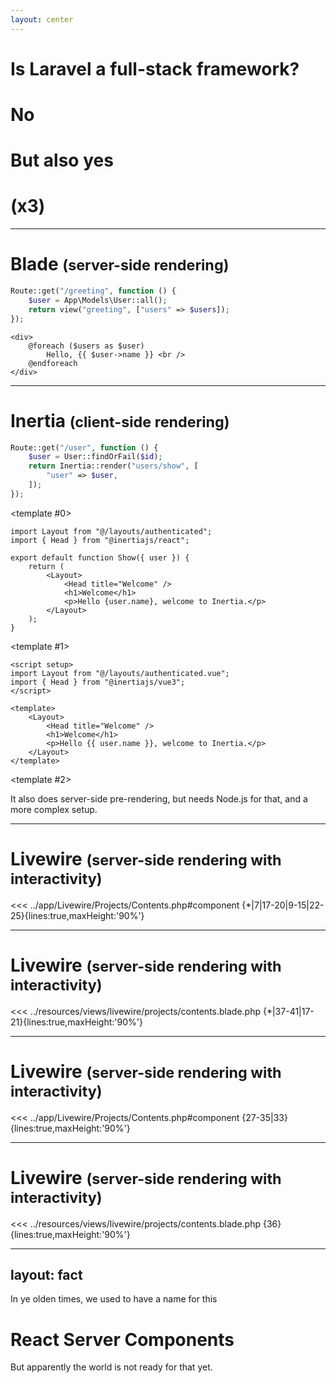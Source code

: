 ```yaml
---
layout: center
---
```


<v-clicks>

# Is Laravel a full-stack framework?

# No

# But also yes

# (x3)

</v-clicks>

---

# Blade <small>(server-side rendering)</small>

```php [routes/web.php]
Route::get("/greeting", function () {
    $user = App\Models\User::all();
    return view("greeting", ["users" => $users]);
});
```

```blade [resources/views/greeting.blade.php]
<div>
    @foreach ($users as $user)
        Hello, {{ $user->name }} <br />
    @endforeach
</div>
```

---

# Inertia <small>(client-side rendering)</small>

```php [routes/web.php]
Route::get("/user", function () {
    $user = User::findOrFail($id);
    return Inertia::render("users/show", [
        "user" => $user,
    ]);
});
```

<v-switch>

<template #0>

```tsx [resources/js/Pages/users/show.tsx]
import Layout from "@/layouts/authenticated";
import { Head } from "@inertiajs/react";

export default function Show({ user }) {
    return (
        <Layout>
            <Head title="Welcome" />
            <h1>Welcome</h1>
            <p>Hello {user.name}, welcome to Inertia.</p>
        </Layout>
    );
}
```

</template>

<template #1>

```vue [resources/js/Pages/users/show.vue]
<script setup>
import Layout from "@/layouts/authenticated.vue";
import { Head } from "@inertiajs/vue3";
</script>

<template>
    <Layout>
        <Head title="Welcome" />
        <h1>Welcome</h1>
        <p>Hello {{ user.name }}, welcome to Inertia.</p>
    </Layout>
</template>
```

</template>

<template #2>

It also does server-side pre-rendering, but needs Node.js for that, and a more complex setup.

</template>

</v-switch>

---

# Livewire <small>(server-side rendering with interactivity)</small>

<!-- prettier-ignore -->
<<< ../app/Livewire/Projects/Contents.php#component {*|7|17-20|9-15|22-25}{lines:true,maxHeight:'90%'}

---

# Livewire <small>(server-side rendering with interactivity)</small>

<!-- prettier-ignore -->
<<< ../resources/views/livewire/projects/contents.blade.php {*|37-41|17-21}{lines:true,maxHeight:'90%'}

---

# Livewire <small>(server-side rendering with interactivity)</small>

<!-- prettier-ignore -->
<<< ../app/Livewire/Projects/Contents.php#component {27-35|33}{lines:true,maxHeight:'90%'}

---

# Livewire <small>(server-side rendering with interactivity)</small>

<!-- prettier-ignore -->
<<< ../resources/views/livewire/projects/contents.blade.php {36}{lines:true,maxHeight:'90%'}

---
layout: fact
---

In ye olden times, we used to have a name for this

<v-click>

# React Server Components

</v-click>

<v-click>

But apparently the world is not ready for that yet.

</v-click>
